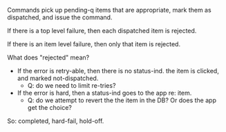 Commands pick up pending-q items that are appropriate, mark them as dispatched, and issue the command.

If there is a top level failure, then each dispatched item is rejected.

If there is an item level failure, then only that item is rejected.

What does "rejected" mean?

* If the error is retry-able, then there is no status-ind. the item is clicked, and marked not-dispatched.
  - Q: do we need to limit re-tries?
* If the error is hard, then a status-ind goes to the app re: item.
  - Q: do we attempt to revert the the item in the DB? Or does the app get the choice?
  

So: completed, hard-fail, hold-off.
